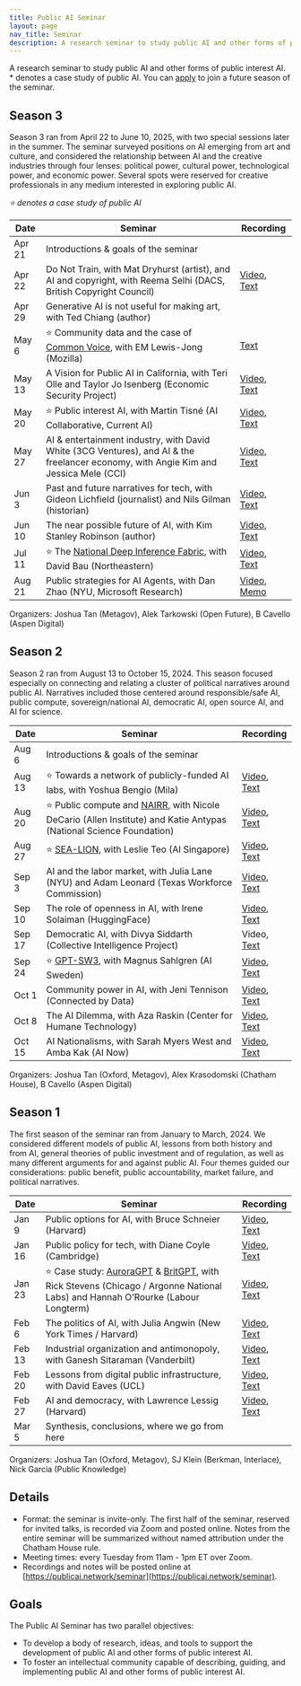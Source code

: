 ```yaml
---
title: Public AI Seminar
layout: page
nav_title: Seminar
description: A research seminar to study public AI and other forms of public interest AI.
---
```


A research seminar to study public AI and other forms of public interest AI. * denotes a case study of public AI. You can [apply](https://forms.gle/1f8fkcCEjEoJF6L78) to join a future season of the seminar.

## Season 3
Season 3 ran from April 22 to June 10, 2025, with two special sessions later in the summer. The seminar surveyed positions on AI emerging from art and culture, and considered the relationship between AI and the creative industries through four lenses: political power, cultural power, technological power, and economic power. Several spots were reserved for creative professionals in any medium interested in exploring public AI.

*⭐ denotes a case study of public AI*

| Date | Seminar | Recording |
|------|---------|-----------|
| Apr 21 | Introductions & goals of the seminar |
| Apr 22 | Do Not Train, with Mat Dryhurst (artist), and AI and copyright, with Reema Selhi (DACS, British Copyright Council) | [Video](https://youtu.be/PTXqXvWh5jk), [Text](https://docs.google.com/document/d/1dA6y01RaEvgApO6VrCAEjd4K-eZl5U9oN_2xP40GzNs/edit?tab=t.0) |
| Apr 29 | Generative AI is not useful for making art, with Ted Chiang (author) | |
| May 6 | ⭐ Community data and the case of [Common Voice](https://github.com/common-voice/common-voice), with EM Lewis-Jong (Mozilla) | [Text](https://docs.google.com/document/d/11K5Mln8f4RmzTqmjfwahsRJax3SepiiRgE24Kv0-op8/edit?tab=t.0) |
| May 13 | A Vision for Public AI in California, with Teri Olle and Taylor Jo Isenberg (Economic Security Project) | [Video](https://youtu.be/HorkM5CndtE), [Text](https://docs.google.com/document/d/1rjO6enuPU7YlCb_RCnAmhfs9nW_v7CNy9suXTlTSOjE/edit?usp=drive_link) |
| May 20 | ⭐ Public interest AI, with Martin Tisné (AI Collaborative, Current AI) | [Video](https://youtu.be/3kd39SvaOr8), [Text](https://docs.google.com/document/d/1mFQvRwSY3ou9eVSEdnJJrgI61g-I3rRs_kWbmmWU-S0/edit?tab=t.0) |
| May 27 | AI & entertainment industry, with David White (3CG Ventures), and AI & the freelancer economy, with Angie Kim and Jessica Mele (CCI) | [Video](https://youtu.be/U3oJQ51vOBU), [Text](https://docs.google.com/document/d/1lKzkxsS-8boabpbKud1X7iOhWWjWs-x1PnrhU6GnBsg/edit?tab=t.0) |
| Jun 3 | Past and future narratives for tech, with Gideon Lichfield (journalist) and Nils Gilman (historian) | [Video](https://youtu.be/3UVfaegU2vk), [Text](https://docs.google.com/document/d/1vWZQPKtWbtQM0AfJCjsSxNSZsZiSVBJ0f-V146nJ5DM/edit?tab=t.0) |
| Jun 10 | The near possible future of AI, with Kim Stanley Robinson (author) | [Video](https://youtu.be/qQe7H9CY5Bw), [Text](https://docs.google.com/document/d/1POa6jdSMKxWt-ktxoyxezLKu8PD4GtAxUshSAdbtgU8/edit?tab=t.0) |
| Jul 11 | ⭐ The [National Deep Inference Fabric](https://ndif.us), with David Bau (Northeastern) | [Video](https://youtu.be/y6DZloFMZT4), [Text](https://docs.google.com/document/d/1gCCvDQN54xjcgXu8X5BHSIqvEIkXrVDPe-UaiQwLO4g/edit?tab=t.0) |
| Aug 21 | Public strategies for AI Agents, with Dan Zhao (NYU, Microsoft Research) | [Video](https://www.youtube.com/watch?v=wZ23B9ohMvQ), [Memo](https://docs.google.com/document/d/1eVaVJVkwHw3HIKePBsfTVd_q6h4mawnsnXXql6NHqc8/edit?tab=t.0)

Organizers: Joshua Tan (Metagov), Alek Tarkowski (Open Future), B Cavello (Aspen Digital)

## Season 2
Season 2 ran from August 13 to October 15, 2024. This season focused especially on connecting and relating a cluster of political narratives around public AI.  Narratives included those centered around responsible/safe AI, public compute, sovereign/national AI, democratic AI, open source AI, and AI for science.

| Date | Seminar | Recording |
|------|---------|-----------|
| Aug 6 | Introductions & goals of the seminar | |
| Aug 13 | ⭐ Towards a network of publicly-funded AI labs, with Yoshua Bengio (Mila) | [Video](https://archive.org/details/public-ai-bengio), [Text](https://docs.google.com/document/d/1na9xHK95XLW9TaUOx5DF_bpTu9mgTQYSAT7bWzWAMHM/edit) |
| Aug 20 | ⭐ Public compute and [NAIRR](https://nairrpilot.org/), with Nicole DeCario (Allen Institute) and Katie Antypas (National Science Foundation) | [Video](https://archive.org/details/public-ai-decario-antypas), [Text](https://docs.google.com/document/d/1Dr3UlH9Orb7GD0wYga94xNIVKOrEkjH2P_A1qqvBWZ4/edit?usp=sharing) |
| Aug 27 | ⭐ [SEA-LION](https://sea-lion.ai/), with Leslie Teo (AI Singapore) | [Video](https://archive.org/details/public-ai-teo), [Text](https://docs.google.com/document/d/18TPtkUfRmhZbpvuQPgrmr_kCiK9R_mBhHa6aDKYekMI/edit) |
| Sep 3 | AI and the labor market, with Julia Lane (NYU) and Adam Leonard (Texas Workforce Commission) | [Video](https://archive.org/details/public-ai-lane-leonard), [Text](https://docs.google.com/document/d/1pD3Ytmjgd7eTvAqfhLsm9IXkzdg60yA0uqHGSsdSr5I/edit) |
| Sep 10 | The role of openness in AI, with Irene Solaiman (HuggingFace) | [Video](https://archive.org/details/public-ai-solaiman), [Text](https://docs.google.com/document/d/1qV-1StRDlSFpVPXtusmXAxNIgGtR6CTpno9dUe8tiZY/edit) |
| Sep 17 | Democratic AI, with Divya Siddarth (Collective Intelligence Project) | Video, [Text](https://docs.google.com/document/d/1z0OOK7lwcwXBU59hqwFMR6_Plycdri52n01E89zhNm4/edit) |
| Sep 24 |⭐ [GPT-SW3](https://www.ai.se/en/project/gpt-sw3), with Magnus Sahlgren (AI Sweden) | [Video](https://www.youtube.com/watch?v=0ak4vcFCjSA&list=PL95oM4NmjfADBo-cZ4fYjw8Hd1rn0sILL), [Text](https://docs.google.com/document/d/1zp2mVGcPRIUPe_h4GqT12-tyCkVO-RTj3LSugiPv3ek/edit?tab=t.0#heading=h.d5078j16iqmz) |
| Oct 1 | Community power in AI, with Jeni Tennison (Connected by Data) | [Video](https://www.youtube.com/watch?v=C6lUBq59m5M&list=PL95oM4NmjfADBo-cZ4fYjw8Hd1rn0sILL&index=1), [Text](https://docs.google.com/document/d/1uHOgx85q3v1mgO_xOfelYU5nlsFYgk7nlshmLt7qAKo/edit?tab=t.0) |
| Oct 8 | The AI Dilemma, with Aza Raskin (Center for Humane Technology) | [Video](https://www.youtube.com/watch?v=gmtHT2zt-4g&list=PL95oM4NmjfADBo-cZ4fYjw8Hd1rn0sILL&index=2), [Text](https://docs.google.com/document/d/1ATwQxTheRL7QOFGSbVO2Di2TCdbEr-GlVKBj3ldAR6U/edit?tab=t.0) |
| Oct 15 | AI Nationalisms, with Sarah Myers West and Amba Kak (AI Now) | [Video](https://youtu.be/_fqbtIQtHFE), [Text](https://docs.google.com/document/d/10o_fJVzRHsSxcSMJuyp4UmG9IlYMB-dO8EDs8Vqa6Uc/edit?tab=t.0) |

Organizers: Joshua Tan (Oxford, Metagov), Alex Krasodomski (Chatham House), B Cavello (Aspen Digital)

## Season 1

The first season of the seminar ran from January to March, 2024. We considered different models of public AI, lessons from both history and from AI, general theories of public investment and of regulation, as well as many different arguments for and against public AI. Four themes guided our considerations: public benefit, public accountability, market failure, and political narratives.

| Date | Seminar | Recording |
|------|---------|-----------|
| Jan 9|  Public options for AI, with Bruce Schneier (Harvard) | [Video](https://archive.org/details/public-ai-schneier), [Text](https://docs.google.com/document/d/1j0foQVDe0ELYJCrZxOM7ueSiXFVvWr84Hycl2ZdeWFE/edit) |
| Jan 16|  Public policy for tech, with Diane Coyle (Cambridge) | [Video](https://archive.org/details/public-ai-coyle), [Text](https://docs.google.com/document/d/1n3DcShalIqN0drYMJbbZBANNWbKznAtiT5n3jtsz0tM/edit) |
| Jan 23| ⭐ Case study: [AuroraGPT](https://auroragpt.anl.gov/) & [BritGPT](https://www.theguardian.com/technology/2023/mar/15/uk-to-invest-900m-in-supercomputer-in-bid-to-build-own-britgpt#:~:text=The%20UK%20government%20is%20to,build%20its%20own%20%E2%80%9CBritGPT%E2%80%9D.), with Rick Stevens (Chicago / Argonne National Labs) and Hannah O’Rourke (Labour Longterm) | [Video](https://archive.org/details/public-ai-stevens-orourke), [Text](https://docs.google.com/document/d/1B2hpWIP-8kXCHuMuJ9ocr3Nk-R-M37OavXLyefiWiUQ/edit) |
| Feb 6|  The politics of AI, with Julia Angwin (New York Times / Harvard) | [Video](https://archive.org/details/public-ai-angwin), [Text](https://docs.google.com/document/d/14KkrfR7dLQcrUotxhXDQhoTHSV0wg6ehWpPddt6gyko/edit) |
| Feb 13|  Industrial organization and antimonopoly, with Ganesh Sitaraman (Vanderbilt) | [Video](https://archive.org/details/public-ai-sitaraman), [Text](https://docs.google.com/document/d/1tJMZ0QHDO2fn1R_Ilftpx9nwliBy_CIufxFfPIgAltU/edit) |
| Feb 20|  Lessons from digital public infrastructure, with David Eaves (UCL) | [Video](https://archive.org/details/public-ai-eaves), [Text](https://docs.google.com/document/d/1kuVO1-7o_RQCMk6USywjrlX-31q3beOAWDChAFvJIAk/edit) |
| Feb 27|  AI and democracy, with Lawrence Lessig (Harvard) | [Video](https://archive.org/details/public-ai-lessig), [Text](https://docs.google.com/document/d/1jHePFaAw_0MJSBqZ84Toep1GS3HR5DftpyHTzTTL8qk/edit) |
| Mar 5 | Synthesis, conclusions, where we go from here| | 

Organizers: Joshua Tan (Oxford, Metagov), SJ Klein (Berkman, Interlace), Nick Garcia (Public Knowledge)

## Details
- Format: the seminar is invite-only. The first half of the seminar, reserved for invited talks, is recorded via Zoom and posted online. Notes from the entire seminar will be summarized without named attribution under the Chatham House rule.
- Meeting times: every Tuesday from 11am - 1pm ET over Zoom.
- Recordings and notes will be posted online at [https://publicai.network/seminar](https://publicai.network/seminar).

## Goals
The Public AI Seminar has two parallel objectives: 
- To develop a body of research, ideas, and tools to support the development of public AI and other forms of public interest AI.
- To foster an intellectual community capable of describing, guiding, and implementing public AI and other forms of public interest AI.
